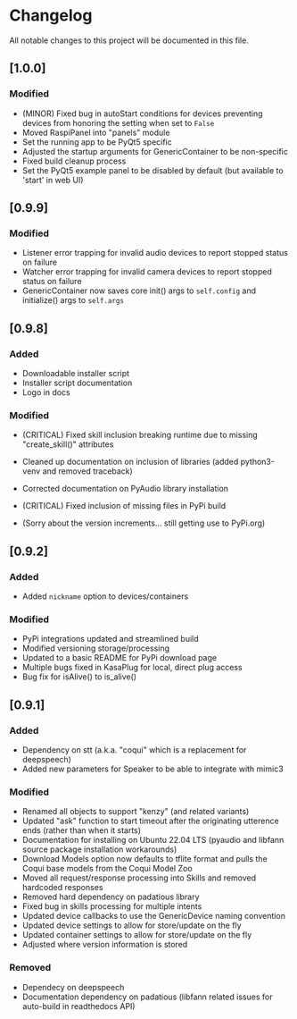 # Changelog

All notable changes to this project will be documented in this file.

## [1.0.0]

### Modified

- (MINOR) Fixed bug in autoStart conditions for devices preventing devices from honoring the setting when set to ```False```
- Moved RaspiPanel into "panels" module
- Set the running app to be PyQt5 specific
- Adjusted the startup arguments for GenericContainer to be non-specific
- Fixed build cleanup process
- Set the PyQt5 example panel to be disabled by default (but available to 'start' in web UI)

## [0.9.9]

### Modified

- Listener error trapping for invalid audio devices to report stopped status on failure
- Watcher error trapping for invalid camera devices to report stopped status on failure
- GenericContainer now saves core init() args to ```self.config``` and initialize() args to ```self.args```

## [0.9.8]

### Added

- Downloadable installer script
- Installer script documentation
- Logo in docs

### Modified

- (CRITICAL) Fixed skill inclusion breaking runtime due to missing "create_skill()" attributes
- Cleaned up documentation on inclusion of libraries (added python3-venv and removed traceback)
- Corrected documentation on PyAudio library installation
- (CRITICAL) Fixed inclusion of missing files in PyPi build

- (Sorry about the version increments... still getting use to PyPi.org)

## [0.9.2]

### Added

- Added ```nickname``` option to devices/containers

### Modified

- PyPi integrations updated and streamlined build
- Modified versioning storage/processing
- Updated to a basic README for PyPi download page
- Multiple bugs fixed in KasaPlug for local, direct plug access
- Bug fix for isAlive() to is_alive()

## [0.9.1]

### Added

- Dependency on stt (a.k.a. "coqui" which is a replacement for deepspeech)
- Added new parameters for Speaker to be able to integrate with mimic3

### Modified

- Renamed all objects to support "kenzy" (and related variants)
- Updated "ask" function to start timeout after the originating utterence ends (rather than when it starts)
- Documentation for installing on Ubuntu 22.04 LTS (pyaudio and libfann source package installation workarounds)
- Download Models option now defaults to tflite format and pulls the Coqui base models from the Coqui Model Zoo
- Moved all request/response processing into Skills and removed hardcoded responses
- Removed hard dependency on padatious library
- Fixed bug in skills processing for multiple intents
- Updated device callbacks to use the GenericDevice naming convention
- Updated device settings to allow for store/update on the fly
- Updated container settings to allow for store/update on the fly
- Adjusted where version information is stored

### Removed

- Dependecy on deepspeech
- Documentation dependency on padatious (libfann related issues for auto-build in readthedocs API)